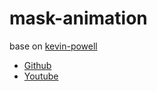 # mask-animation

base on [kevin-powell](https://github.com/kevin-powell)

- [Github](https://github.com/kevin-powell/fancy-mask-image-animation, "google link")
- [Youtube](https://youtu.be/dldpud1PuL8,)
